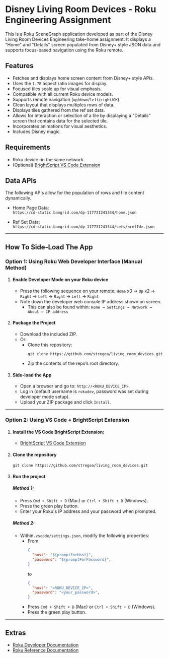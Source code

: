 # Disney Living Room Devices - Roku Engineering Assignment

This is a Roku SceneGraph application developed as part of the Disney Living Room Devices Engineering take-home assignment. It displays a "Home" and "Details" screen populated from Disney+ style JSON data and supports focus-based navigation using the Roku remote.

## Features

- Fetches and displays home screen content from Disney+ style APIs.
- Uses the `1.78` aspect ratio images for display.
- Focused tiles scale up for visual emphasis.
- Compatible with all current Roku device models.
- Supports remote navigation (`up`/`down`/`left`/`right`/`OK`).
- Clean layout that displays multiples rows of data.
- Displays tiles gathered from the ref set data.
- Allows for interaction or selection of a tile by displaying a "Details" screen that contains data for the selected tile.
- Incorporates animations for visual aesthetics.
- Includes Disney magic.

## Requirements
- Roku device on the same network.
- (Optional) [BrightScript VS Code Extension](https://marketplace.visualstudio.com/items?itemName=RokuCommunity.brightscript)

## Data APIs
The following APIs allow for the population of rows and tile content dynamically.
- Home Page Data:  
  `https://cd-static.bamgrid.com/dp-117731241344/home.json`

- Ref Set Data:  
  `https://cd-static.bamgrid.com/dp-117731241344/sets/<refId>.json`

---

## How To Side-Load The App

### Option 1: Using Roku Web Developer Interface (Manual Method)

1. #### Enable Developer Mode on your Roku device
   - Press the following sequence on your remote:
     `Home` x3 → `Up` x2 → `Right` → `Left` → `Right` → `Left` → `Right`
   - Note down the developer web console IP address shown on screen.
     - This can also be found within: `Home → Settings → Network → About → IP address`

2. #### Package the Project
    - Download the included ZIP.
    - Or:
      - Clone this repository:  
          ```
          git clone https://github.com/stregea/living_room_devices.git
          ```
      - Zip the contents of the repo’s root directory.

3. #### Side-load the App
   - Open a browser and go to: `http://<ROKU_DEVICE_IP>`.
   - Log in (default username is `rokudev`, password was set during developer mode setup).
   - Upload your ZIP package and click `Install`.

---

### Option 2: Using VS Code + BrightScript Extension

1. #### Install the VS Code BrightScript Extension:
    - [BrightScript VS Code Extension](https://marketplace.visualstudio.com/items?itemName=RokuCommunity.brightscript)

2. #### Clone the repository
   ```
   git clone https://github.com/stregea/living_room_devices.git
   ```

3. #### Run the project
   ##### Method 1: 
   - Press `Cmd + Shift + D` (Mac) or `Ctrl + Shift + D` (Windows).
   - Press the green play button.
   - Enter your Roku's IP address and your password when prompted.

   ##### Method 2:
    - Within`.vscode/settings.json`, modify the following properties:
      - From 
        ```json
        {
          "host": "${promptForHost}",
          "password": "${promptForPassword}",
        }
        ```
        to
        ```json
        {
          "host": "<ROKU_DEVICE_IP>",
          "password": "<your_password>",
        }
        ```
      - Press `Cmd + Shift + D` (Mac) or `Ctrl + Shift + D` (Windows).
      - Press the green play button.

---

## Extras

- [Roku Developer Documentation](https://developer.roku.com/docs/developer-program/getting-started/roku-dev-prog.md)
- [Roku Reference Documentation](https://developer.roku.com/docs/references/references-overview.md)
